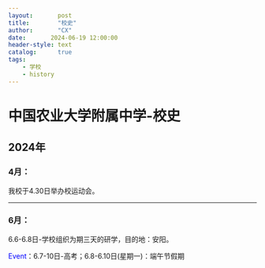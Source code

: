 ```yaml
---
layout:       post
title:        "校史"
author:       "CX"
date:       2024-06-19 12:00:00
header-style: text
catalog:      true
tags:
    - 学校
    - history
---
```


# 中国农业大学附属中学-校史

## 2024年

### 4月：

我校于4.30日举办校运动会。

---

### 6月：

6.6-6.8日-学校组织为期三天的研学，目的地：安阳。

<font color=blue>Event</font>：6.7-10日-高考；6.8-6.10日(星期一)：端午节假期

